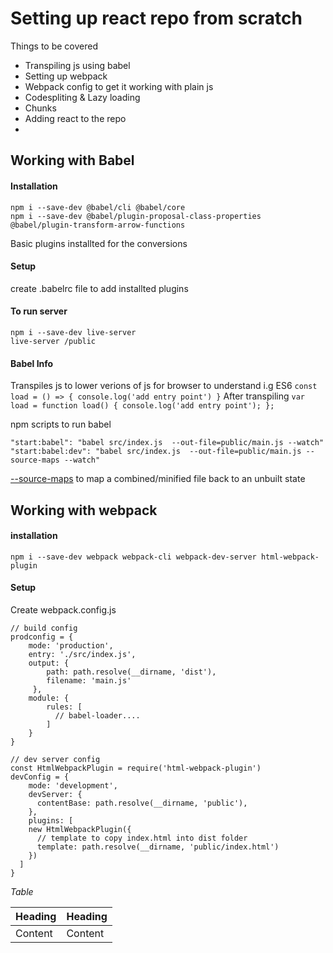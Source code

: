 # Setting up react repo from scratch

Things to be covered

  - Transpiling js using babel
  - Setting up webpack
  - Webpack config to get it working with plain js
  - Codespliting & Lazy loading
  - Chunks
  - Adding react to the repo
  -

## Working with Babel
#### Installation
```
npm i --save-dev @babel/cli @babel/core
npm i --save-dev @babel/plugin-proposal-class-properties @babel/plugin-transform-arrow-functions
```
Basic plugins installted for the conversions
#### Setup
create .babelrc file to add installted plugins
#### To run server
```
npm i --save-dev live-server
live-server /public
```

#### Babel Info
Transpiles js to lower verions of js for browser to understand
i.g
ES6
`const load = () => { console.log('add entry point') }`
After transpiling
`
var load = function load() {
  console.log('add entry point');
};
`

npm scripts to run babel
```
"start:babel": "babel src/index.js  --out-file=public/main.js --watch"
"start:babel:dev": "babel src/index.js  --out-file=public/main.js --source-maps --watch"
```
[--source-maps][sourcemapRef] to map a combined/minified file back to an unbuilt state

[sourcemapRef]: https://www.html5rocks.com/en/tutorials/developertools/sourcemaps/


## Working with webpack

#### installation
```
npm i --save-dev webpack webpack-cli webpack-dev-server html-webpack-plugin
```
#### Setup
Create webpack.config.js
```
// build config
prodconfig = {
    mode: 'production',
    entry: './src/index.js',
    output: {
        path: path.resolve(__dirname, 'dist'),
        filename: 'main.js'
     },
    module: {
        rules: [
          // babel-loader....
        ]
    }
}

// dev server config
const HtmlWebpackPlugin = require('html-webpack-plugin')
devConfig = {
    mode: 'development',
    devServer: {
      contentBase: path.resolve(__dirname, 'public'),  
    },
    plugins: [
    new HtmlWebpackPlugin({
      // template to copy index.html into dist folder
      template: path.resolve(__dirname, 'public/index.html')
    })
  ]
}
```



*Table*

| Heading | Heading |
| ------ | ------ |
| Content | Content |
